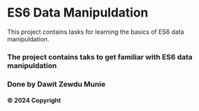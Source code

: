 # ES6 Data Manipuldation

This project contains tasks for learning the basics of ES6 data manipuldation.

### The project contains taks to get familiar with ES6 data manipuldation

### Done by Dawit Zewdu Munie

#### &copy; 2024 Copyright
